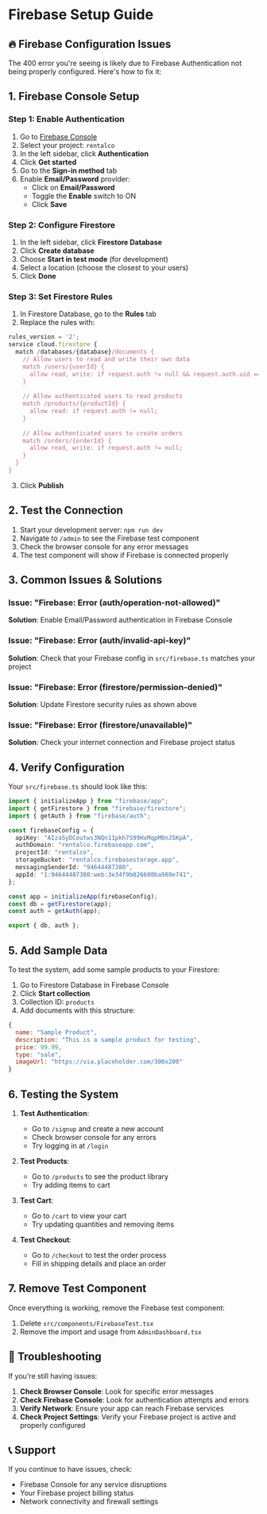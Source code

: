 # Firebase Setup Guide

## 🔥 Firebase Configuration Issues

The 400 error you're seeing is likely due to Firebase Authentication not being properly configured. Here's how to fix it:

## 1. Firebase Console Setup

### Step 1: Enable Authentication
1. Go to [Firebase Console](https://console.firebase.google.com/)
2. Select your project: `rentalco`
3. In the left sidebar, click **Authentication**
4. Click **Get started**
5. Go to the **Sign-in method** tab
6. Enable **Email/Password** provider:
   - Click on **Email/Password**
   - Toggle the **Enable** switch to ON
   - Click **Save**

### Step 2: Configure Firestore
1. In the left sidebar, click **Firestore Database**
2. Click **Create database**
3. Choose **Start in test mode** (for development)
4. Select a location (choose the closest to your users)
5. Click **Done**

### Step 3: Set Firestore Rules
1. In Firestore Database, go to the **Rules** tab
2. Replace the rules with:

```javascript
rules_version = '2';
service cloud.firestore {
  match /databases/{database}/documents {
    // Allow users to read and write their own data
    match /users/{userId} {
      allow read, write: if request.auth != null && request.auth.uid == userId;
    }
    
    // Allow authenticated users to read products
    match /products/{productId} {
      allow read: if request.auth != null;
    }
    
    // Allow authenticated users to create orders
    match /orders/{orderId} {
      allow read, write: if request.auth != null;
    }
  }
}
```

3. Click **Publish**

## 2. Test the Connection

1. Start your development server: `npm run dev`
2. Navigate to `/admin` to see the Firebase test component
3. Check the browser console for any error messages
4. The test component will show if Firebase is connected properly

## 3. Common Issues & Solutions

### Issue: "Firebase: Error (auth/operation-not-allowed)"
**Solution**: Enable Email/Password authentication in Firebase Console

### Issue: "Firebase: Error (auth/invalid-api-key)"
**Solution**: Check that your Firebase config in `src/firebase.ts` matches your project

### Issue: "Firebase: Error (firestore/permission-denied)"
**Solution**: Update Firestore security rules as shown above

### Issue: "Firebase: Error (firestore/unavailable)"
**Solution**: Check your internet connection and Firebase project status

## 4. Verify Configuration

Your `src/firebase.ts` should look like this:

```typescript
import { initializeApp } from "firebase/app";
import { getFirestore } from "firebase/firestore";
import { getAuth } from "firebase/auth";

const firebaseConfig = {
  apiKey: "AIzaSyDCoutws3NQn11pkh7S99HxMqpM0nJ5KpA",
  authDomain: "rentalco.firebaseapp.com",
  projectId: "rentalco",
  storageBucket: "rentalco.firebasestorage.app",
  messagingSenderId: "94644487380",
  appId: "1:94644487380:web:3e34f9b026600ba980e741",
};

const app = initializeApp(firebaseConfig);
const db = getFirestore(app);
const auth = getAuth(app);

export { db, auth };
```

## 5. Add Sample Data

To test the system, add some sample products to your Firestore:

1. Go to Firestore Database in Firebase Console
2. Click **Start collection**
3. Collection ID: `products`
4. Add documents with this structure:

```javascript
{
  name: "Sample Product",
  description: "This is a sample product for testing",
  price: 99.99,
  type: "sale",
  imageUrl: "https://via.placeholder.com/300x200"
}
```

## 6. Testing the System

1. **Test Authentication**:
   - Go to `/signup` and create a new account
   - Check browser console for any errors
   - Try logging in at `/login`

2. **Test Products**:
   - Go to `/products` to see the product library
   - Try adding items to cart

3. **Test Cart**:
   - Go to `/cart` to view your cart
   - Try updating quantities and removing items

4. **Test Checkout**:
   - Go to `/checkout` to test the order process
   - Fill in shipping details and place an order

## 7. Remove Test Component

Once everything is working, remove the Firebase test component:

1. Delete `src/components/FirebaseTest.tsx`
2. Remove the import and usage from `AdminDashboard.tsx`

## 🔧 Troubleshooting

If you're still having issues:

1. **Check Browser Console**: Look for specific error messages
2. **Check Firebase Console**: Look for authentication attempts and errors
3. **Verify Network**: Ensure your app can reach Firebase services
4. **Check Project Settings**: Verify your Firebase project is active and properly configured

## 📞 Support

If you continue to have issues, check:
- Firebase Console for any service disruptions
- Your Firebase project billing status
- Network connectivity and firewall settings 